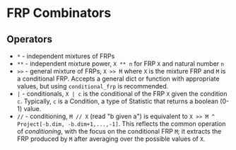 # FRP Combinators

## Operators

+ `*` - independent mixtures of FRPs
+ `**` - independent mixture power, `X ** n` for FRP `X` and natural number `n`
+ `>>` - general mixture of FRPs, `X >> M` where `X` is the mixture FRP and `M` is a conditional FRP.
         Accepts a general dict or function with appropriate values, but using `conditional_frp`
         is recommended.
+ `|` - conditionals, `X | c` is the conditional of the FRP `X` given the condition `c`.
    Typically, `c` is a Condition, a type of Statistic that returns a boolean (0-1) value.
+ `//` - conditioning, `M // X` (read "b given a") is equivalent to
  `X >> M ^ Project[-b.dim, -b.dim+1,...,-1]`. This reflects the common operation of *conditioning*,
  with the focus on the conditional FRP `M`; it extracts the FRP produced by `M` after
  averaging over the possible values of `X`.

